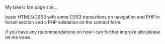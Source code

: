 My lakers fan page site...

basic HTML5/CSS3 with some CSS3 transistions on navigation and PHP in forum section and a PHP validation on the contact form.

if you have any recommendations on how i can further improve site please let me know.

